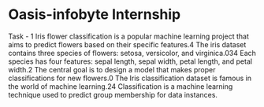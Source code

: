 # Oasis-infobyte Internship
Task - 1
Iris flower classification is a popular machine learning project that aims to predict flowers based on their specific features.4 The iris dataset contains three species of flowers: setosa, versicolor, and virginica.034 Each species has four features: sepal length, sepal width, petal length, and petal width.2 The central goal is to design a model that makes proper classifications for new flowers.0 The Iris classification dataset is famous in the world of machine learning.24 Classification is a machine learning technique used to predict group membership for data instances.
